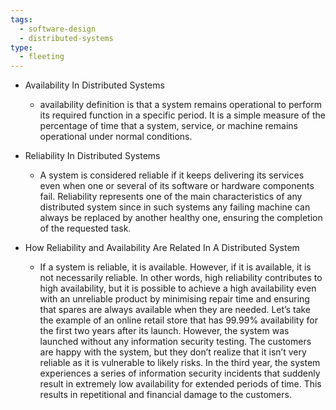 ```yaml
---
tags:
  - software-design
  - distributed-systems
type:
  - fleeting
---
```



- Availability In Distributed Systems
	- availability definition is that a system remains operational to perform its required function in a specific period. It is a simple measure of the percentage of time that a system, service, or machine remains operational under normal conditions.

- Reliability In Distributed Systems
	- A system is considered reliable if it keeps delivering its services even when one or several of its software or hardware components fail. Reliability represents one of the main characteristics of any distributed system since in such systems any failing machine can always be replaced by another healthy one, ensuring the completion of the requested task.

- How Reliability and Availability Are Related In A Distributed System
	- If a system is reliable, it is available. However, if it is available, it is not necessarily reliable. In other words, high reliability contributes to high availability, but it is possible to achieve a high availability even with an unreliable product by minimising repair time and ensuring that spares are always available when they are needed. Let’s take the example of an online retail store that has 99.99% availability for the first two years after its launch. However, the system was launched without any information security testing. The customers are happy with the system, but they don’t realize that it isn’t very reliable as it is vulnerable to likely risks. In the third year, the system experiences a series of information security incidents that suddenly result in extremely low availability for extended periods of time. This results in repetitional and financial damage to the customers.